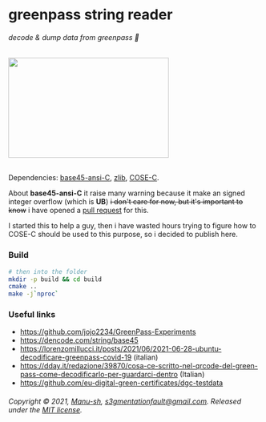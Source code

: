 # greenpass string reader
###### decode & dump data from greenpass 📄
<a href="https://asciinema.org/a/eRrAulKsa5Yfz7LxL7YuRzzZX?autoplay=1&t=00:02">
  <img src="https://asciinema.org/a/eRrAulKsa5Yfz7LxL7YuRzzZX.png" width="320px" height="200px" alt="" />
</a>
<br><br>

Dependencies: [base45-ansi-C](https://github.com/ehn-dcc-development/base45-ansi-C.git), [zlib](https://www.zlib.net/), [COSE-C](https://github.com/cose-wg/COSE-C.git).

About **base45-ansi-C** it raise many warning because it make an signed integer overflow (which is **UB**)
~~i don't care for now, but it's important to know~~ i have opened a [pull request](https://github.com/ehn-dcc-development/base45-ansi-C/pull/2) for this.

I started this to help a guy, then i have wasted hours trying to figure how to COSE-C should be used to this purpose, 
so i decided to publish here.

### Build

```bash
# then into the folder
mkdir -p build && cd build
cmake ..
make -j`nproc`
```

### Useful links

* https://github.com/jojo2234/GreenPass-Experiments
* https://dencode.com/string/base45
* https://lorenzomillucci.it/posts/2021/06/2021-06-28-ubuntu-decodificare-greenpass-covid-19 (italian)
* https://dday.it/redazione/39870/cosa-ce-scritto-nel-qrcode-del-green-pass-come-decodificarlo-per-guardarci-dentro (Italian)
* https://github.com/eu-digital-green-certificates/dgc-testdata

###### Copyright © 2021, [Manu-sh](https://github.com/Manu-sh), s3gmentationfault@gmail.com. Released under the [MIT license](LICENSE).
